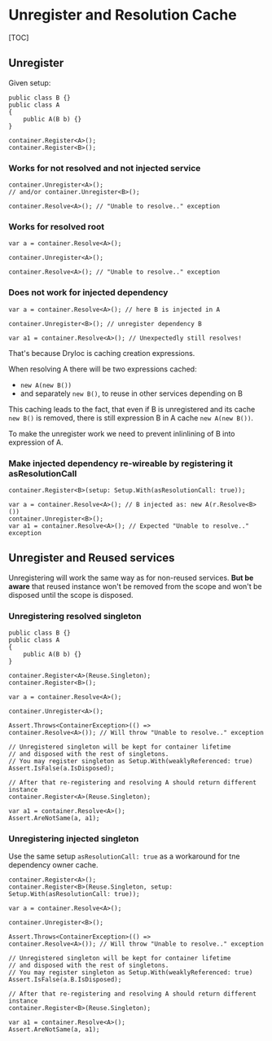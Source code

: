 # Unregister and Resolution Cache

[TOC]

## Unregister

Given setup:

    public class B {}
    public class A 
    {
        public A(B b) {}
    }

    container.Register<A>();
    container.Register<B>();

### Works for not resolved and not injected service

    container.Unregister<A>();
    // and/or container.Unregister<B>();

    container.Resolve<A>(); // "Unable to resolve.." exception

### Works for resolved root

    var a = container.Resolve<A>();

    container.Unregister<A>();

    container.Resolve<A>(); // "Unable to resolve.." exception

### Does not work for injected dependency

    var a = container.Resolve<A>(); // here B is injected in A

    container.Unregister<B>(); // unregister dependency B

    var a1 = container.Resolve<A>(); // Unexpectedly still resolves!

That's because DryIoc is caching creation expressions.

When resolving A there will be two expressions cached:
 
- `new A(new B())`
- and separately `new B()`, to reuse in other services depending on B

This caching leads to the fact, that even if B is unregistered and its cache `new B()` is removed, there is still expression B in A cache `new A(new B())`.

To make the unregister work we need to prevent inlinlining of B into expression of A.

### Make injected dependency re-wireable by registering it asResolutionCall

    container.Register<B>(setup: Setup.With(asResolutionCall: true));
    
    var a = container.Resolve<A>(); // B injected as: new A(r.Resolve<B>())
    container.Unregister<B>();
    var a1 = container.Resolve<A>(); // Expected "Unable to resolve.." exception
    


## Unregister and Reused services

Unregistering will work the same way as for non-reused services. 
__But be aware__ that reused instance won't be removed from the scope and won't be disposed until the scope is disposed.

### Unregistering resolved singleton

    public class B {}
    public class A 
    {
        public A(B b) {}
    }

    container.Register<A>(Reuse.Singleton);
    container.Register<B>();

    var a = container.Resolve<A>();

    container.Unregister<A>();

    Assert.Throws<ContainerException>(() => 
    container.Resolve<A>()); // Will throw "Unable to resolve.." exception

    // Unregistered singleton will be kept for container lifetime 
    // and disposed with the rest of singletons.
    // You may register singleton as Setup.With(weaklyReferenced: true)
    Assert.IsFalse(a.IsDisposed); 

    // After that re-registering and resolving A should return different instance
    container.Register<A>(Reuse.Singleton);

    var a1 = container.Resolve<A>();
    Assert.AreNotSame(a, a1);

### Unregistering injected singleton

Use the same setup `asResolutionCall: true` as a workaround for tne dependency owner cache.

    container.Register<A>();
    container.Register<B>(Reuse.Singleton, setup: Setup.With(asResolutionCall: true));

    var a = container.Resolve<A>();

    container.Unregister<B>();

    Assert.Throws<ContainerException>(() =>
    container.Resolve<A>()); // Will throw "Unable to resolve.." exception

    // Unregistered singleton will be kept for container lifetime 
    // and disposed with the rest of singletons.
    // You may register singleton as Setup.With(weaklyReferenced: true)
    Assert.IsFalse(a.B.IsDisposed);

    // After that re-registering and resolving A should return different instance
    container.Register<B>(Reuse.Singleton);

    var a1 = container.Resolve<A>();
    Assert.AreNotSame(a, a1);